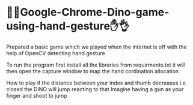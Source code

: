 # 🐱‍🐉Google-Chrome-Dino-game-using-hand-gesture✋👌
Prepared a basic game which we played when the internet is off with the help of OpenCV detecting hand gesture

To run the program first install all the libraries from requirments.txt 
it will then open the capture window to map the hand cordination allocation 

How to play
if the distance between your index and thumb decreases i.e closed the DINO will jump reacting to that
Imagine having a gun as your finger and shoot to jump
